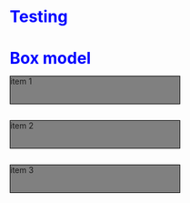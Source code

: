 # Testing 
<!DOCTYPE HTML>
<html>
<head> 
<meta charset="utf-8">
<title> box model </title>
<style>
*{box-sizing: border-box;
   margin: 0px;
   padding: 0px;}
h1 {color: blue;}
p {width: 300px;
   height: 50px;
   border: 1px solid black;
   background-color: grey;
   float: left;}        
#p1{}
#p2{}
#p3{}
</style>
</head>
  
<body> 
<h1> Box model </h1>
<div>
<p id="p1">item 1</p>
<p id="p2">item 2</p>
<p id="p3">item 3</p>
</div>
 
</body>
</html>
